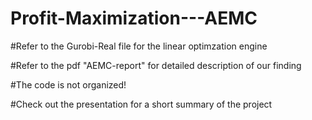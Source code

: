 # Profit-Maximization---AEMC

#Refer to the Gurobi-Real file for the linear optimzation engine

#Refer to the pdf "AEMC-report" for detailed description of our finding

#The code is not organized!

#Check out the presentation for a short summary of the project
